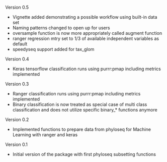 Version 0.5

*  Vignette added demonstrating a possible workflow using built-in data set
*  Naming patterns changed to open up for users
*  oversample function is now more appropriately called augment function
*  ranger regression mtry set to 1/3 of available independent variables as default
*  speedyseq support added for tax_glom

Version 0.4

*  Keras tensorflow classification runs using purrr:pmap including metrics implemented

Version 0.3
    
*  Ranger classification runs using purrr:pmap including metrics implemented
*  Binary classification is now treated as special case of multi class classification and does not utilize specific binary_* functions anymore

Version 0.2
    
*  Implemented functions to prepare data from phyloseq for Machine Learning with ranger and keras
    
Version 0.1

*  Initial version of the package with first phyloseq subsetting functions
